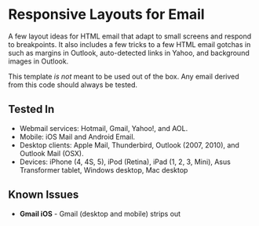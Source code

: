 # Responsive Layouts for Email

A few layout ideas for HTML email that adapt to small screens and respond to breakpoints. It also includes a few tricks to a few HTML email gotchas in such as margins in Outlook, auto-detected links in Yahoo, and background images in Outlook.

This template *is not* meant to be used out of the box. Any email derived from this code should always be tested.

## Tested In
* Webmail services: Hotmail, Gmail, Yahoo!, and AOL.
* Mobile: iOS Mail and Android Email.
* Desktop clients: Apple Mail, Thunderbird, Outlook (2007, 2010), and Outlook Mail (OSX).
* Devices: iPhone (4, 4S, 5), iPod (Retina), iPad (1, 2, 3, Mini), Asus Transformer tablet, Windows desktop, Mac desktop

## Known Issues
* **Gmail iOS** - Gmail (desktop and mobile) strips out <style> tag, disabling all media queries. So Gmail gets the desktop layout, shrunk down (somewhat graceful degradation).

## Tools and Resources
* [Guide to CSS Support](http://www.campaignmonitor.com/css) from Campaign Monitor.
* [Responsive Email Design Guide](www.campaignmonitor.com/guides/mobile/) from Campaign Monitor.
* [Antwort](https://github.com/InterNations/antwort) from InterNations.
* [HTML Email Boilerplate](http://htmlemailboilerplate.com/) from Sean Powell.
* [Bulletproof Email Background Images](http://emailbg.net/) from Stig Morten Myre.
* [Corporate Ipsum](http://cipsum.com/) by Cameron Brister

## Demo
* Download and resize your browser window to see its responsiveness.

##Download, Fork, Commit.
If you think you can make this better, please Download, Fork, & Commit. I'd love your see your ideas and make this as solid as can be.